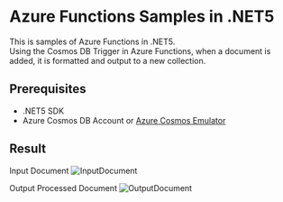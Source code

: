 # Azure Functions Samples in .NET5
This is samples of Azure Functions in .NET5.  
Using the Cosmos DB Trigger in Azure Functions, when a document is added, it is formatted and output to a new collection.  

## Prerequisites
- .NET5 SDK
- Azure Cosmos DB Account or [Azure Cosmos Emulator](https://docs.microsoft.com/ja-jp/azure/cosmos-db/local-emulator?tabs=ssl-netstd21)

## Result
Input Document 
![InputDocument](https://user-images.githubusercontent.com/32330405/124613675-72679980-deae-11eb-9263-a27e08f7933b.png)

Output Processed Document
![OutputDocument](https://user-images.githubusercontent.com/32330405/124613690-75628a00-deae-11eb-81dc-36ee271613fb.png)
